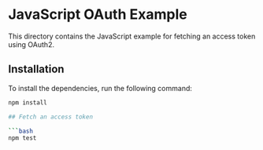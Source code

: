 # JavaScript OAuth Example

This directory contains the JavaScript example for fetching an access token using OAuth2.

## Installation

To install the dependencies, run the following command:

```bash
npm install

## Fetch an access token

```bash
npm test
